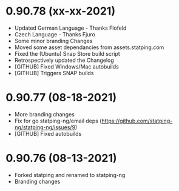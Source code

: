 # 0.90.78 (xx-xx-2021)
- Updated German Language - Thanks Flofeld
- Czech Language - Thanks Fjuro
- Some minor branding Changes
- Moved some asset dependancies from assets.statping.com
- Fixed the (Ubuntu) Snap Store build script
- Retrospectively updated the Changelog
- [GITHUB] Fixed Windows/Mac autobuilds
- [GITHUB] Triggers SNAP builds

# 0.90.77 (08-18-2021)
- More branding changes
- Fix for go statping-ng/email deps (https://github.com/statping-ng/statping-ng/issues/9)
- [GITHUB] Fixed autobuilds

# 0.90.76 (08-13-2021)
- Forked statping and renamed to statping-ng
- Branding changes
